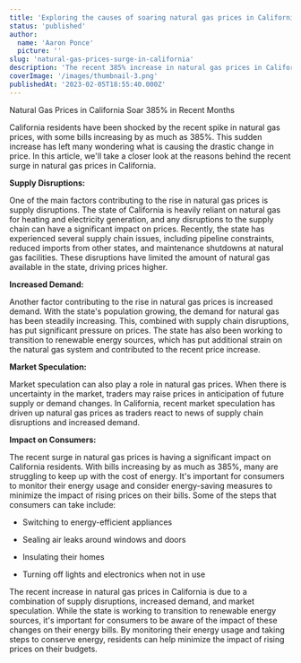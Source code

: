 ```yaml
---
title: 'Exploring the causes of soaring natural gas prices in California'
status: 'published'
author:
  name: 'Aaron Ponce'
  picture: ''
slug: 'natural-gas-prices-surge-in-california'
description: 'The recent 385% increase in natural gas prices in California has left residents speechless'
coverImage: '/images/thumbnail-3.png'
publishedAt: '2023-02-05T18:55:40.000Z'
---
```


Natural Gas Prices in California Soar 385% in Recent Months

California residents have been shocked by the recent spike in natural gas prices, with some bills increasing by as much as 385%. This sudden increase has left many wondering what is causing the drastic change in price. In this article, we'll take a closer look at the reasons behind the recent surge in natural gas prices in California.

**Supply Disruptions:**

One of the main factors contributing to the rise in natural gas prices is supply disruptions. The state of California is heavily reliant on natural gas for heating and electricity generation, and any disruptions to the supply chain can have a significant impact on prices. Recently, the state has experienced several supply chain issues, including pipeline constraints, reduced imports from other states, and maintenance shutdowns at natural gas facilities. These disruptions have limited the amount of natural gas available in the state, driving prices higher.

**Increased Demand:**<br>

Another factor contributing to the rise in natural gas prices is increased demand. With the state's population growing, the demand for natural gas has been steadily increasing. This, combined with supply chain disruptions, has put significant pressure on prices. The state has also been working to transition to renewable energy sources, which has put additional strain on the natural gas system and contributed to the recent price increase.

**Market Speculation:**<br>

Market speculation can also play a role in natural gas prices. When there is uncertainty in the market, traders may raise prices in anticipation of future supply or demand changes. In California, recent market speculation has driven up natural gas prices as traders react to news of supply chain disruptions and increased demand.

**Impact on Consumers:**<br>

The recent surge in natural gas prices is having a significant impact on California residents. With bills increasing by as much as 385%, many are struggling to keep up with the cost of energy. It's important for consumers to monitor their energy usage and consider energy-saving measures to minimize the impact of rising prices on their bills. Some of the steps that consumers can take include:

- Switching to energy-efficient appliances

- Sealing air leaks around windows and doors

- Insulating their homes

- Turning off lights and electronics when not in use

The recent increase in natural gas prices in California is due to a combination of supply disruptions, increased demand, and market speculation. While the state is working to transition to renewable energy sources, it's important for consumers to be aware of the impact of these changes on their energy bills. By monitoring their energy usage and taking steps to conserve energy, residents can help minimize the impact of rising prices on their budgets.

